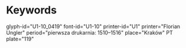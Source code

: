 # Keywords
glyph-id="U1-10_0419"
font-id="U1-10"
printer-id="U1"
printer="Florian Ungler"
period="pierwsza drukarnia: 1510–1516"
place="Kraków"
PT plate="119"
